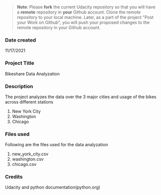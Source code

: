 >**Note**: Please **fork** the current Udacity repository so that you will have a **remote** repository in **your** Github account. Clone the remote repository to your local machine. Later, as a part of the project "Post your Work on Github", you will push your proposed changes to the remote repository in your Github account.

### Date created
11/17/2021

### Project Title
Bikeshare Data Analyzation

### Description
The project analyzes the data over the 3 major cities and usage of the bikes across different stations
1. New York City
2. Washington
3. Chicago

### Files used
Following are the files used for the data analyzation
1. new_york_city.csv
2. washington.csv
3. chicago.csv

### Credits
Udacity and python documentation(python.org)

